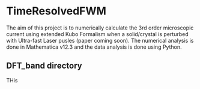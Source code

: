 # TimeResolvedFWM

The aim of this project is to numerically calculate the 3rd order microscopic current using extended Kubo Formalism when a solid/crystal is perturbed with Ultra-fast Laser pusles (paper coming soon). The numerical analysis is done in Mathematica v12.3 and the data analysis is done using Python.

## DFT_band directory

THis

